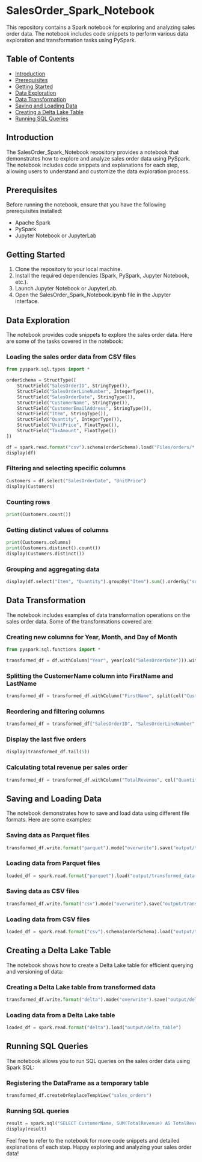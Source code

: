 # SalesOrder_Spark_Notebook

This repository contains a Spark notebook for exploring and analyzing sales order data. The notebook includes code snippets to perform various data exploration and transformation tasks using PySpark.

## Table of Contents
- [Introduction](#introduction)
- [Prerequisites](#prerequisites)
- [Getting Started](#getting-started)
- [Data Exploration](#data-exploration)
- [Data Transformation](#data-transformation)
- [Saving and Loading Data](#saving-and-loading-data)
- [Creating a Delta Lake Table](#creating-a-delta-lake-table)
- [Running SQL Queries](#running-sql-queries)

## Introduction
The SalesOrder_Spark_Notebook repository provides a notebook that demonstrates how to explore and analyze sales order data using PySpark. The notebook includes code snippets and explanations for each step, allowing users to understand and customize the data exploration process.

## Prerequisites
Before running the notebook, ensure that you have the following prerequisites installed:
- Apache Spark
- PySpark
- Jupyter Notebook or JupyterLab

## Getting Started
1. Clone the repository to your local machine.
2. Install the required dependencies (Spark, PySpark, Jupyter Notebook, etc.).
3. Launch Jupyter Notebook or JupyterLab.
4. Open the SalesOrder_Spark_Notebook.ipynb file in the Jupyter interface.

## Data Exploration
The notebook provides code snippets to explore the sales order data. Here are some of the tasks covered in the notebook:

### Loading the sales order data from CSV files
```python
from pyspark.sql.types import *

orderSchema = StructType([
    StructField("SalesOrderID", StringType()),
    StructField("SalesOrderLineNumber", IntegerType()),
    StructField("SalesOrderDate", StringType()),
    StructField("CustomerName", StringType()),
    StructField("CustomerEmailAddress", StringType()),
    StructField("Item", StringType()),
    StructField("Quantity", IntegerType()),
    StructField("UnitPrice", FloatType()),
    StructField("TaxAmount", FloatType())
])

df = spark.read.format("csv").schema(orderSchema).load("Files/orders/*.csv")
display(df)
```

### Filtering and selecting specific columns
```python
Customers = df.select("SalesOrderDate", "UnitPrice")
display(Customers)
```

### Counting rows
```python
print(Customers.count())
```

### Getting distinct values of columns
```python
print(Customers.columns)
print(Customers.distinct().count())
display(Customers.distinct())
```

### Grouping and aggregating data
```python
display(df.select("Item", "Quantity").groupBy("Item").sum().orderBy("sum(Quantity)"))
```

## Data Transformation
The notebook includes examples of data transformation operations on the sales order data. Some of the transformations covered are:

### Creating new columns for Year, Month, and Day of Month
```python
from pyspark.sql.functions import *

transformed_df = df.withColumn("Year", year(col("SalesOrderDate"))).withColumn("Month", month(col("SalesOrderDate"))).withColumn("Day", dayofmonth(col("SalesOrderDate")))
```

### Splitting the CustomerName column into FirstName and LastName
```python
transformed_df = transformed_df.withColumn("FirstName", split(col("CustomerName"), " ").getItem(0)).withColumn("LastName", split(col("CustomerName"), " ").getItem(1))
```

### Reordering and filtering columns
```python
transformed_df = transformed_df["SalesOrderID", "SalesOrderLineNumber", "SalesOrderDate", "Year", "Month", "Day", "FirstName", "LastName", "CustomerEmailAddress", "Item", "Quantity", "UnitPrice", "TaxAmount"]
```
### Display the last five orders
```python
display(transformed_df.tail(5))
```
### Calculating total revenue per sales order
```python
transformed_df = transformed_df.withColumn("TotalRevenue", col("Quantity") * col("UnitPrice"))
```

## Saving and Loading Data
The notebook demonstrates how to save and load data using different file formats. Here are some examples:

### Saving data as Parquet files
```python
transformed_df.write.format("parquet").mode("overwrite").save("output/transformed_data.parquet")
```

### Loading data from Parquet files
```python
loaded_df = spark.read.format("parquet").load("output/transformed_data.parquet")
```

### Saving data as CSV files
```python
transformed_df.write.format("csv").mode("overwrite").save("output/transformed_data.csv")
```

### Loading data from CSV files
```python
loaded_df = spark.read.format("csv").schema(orderSchema).load("output/transformed_data.csv")
```

## Creating a Delta Lake Table
The notebook shows how to create a Delta Lake table for efficient querying and versioning of data:

### Creating a Delta Lake table from transformed data
```python
transformed_df.write.format("delta").mode("overwrite").save("output/delta_table")
```

### Loading data from a Delta Lake table
```python
loaded_df = spark.read.format("delta").load("output/delta_table")
```

## Running SQL Queries
The notebook allows you to run SQL queries on the sales order data using Spark SQL:

### Registering the DataFrame as a temporary table
```python
transformed_df.createOrReplaceTempView("sales_orders")
```

### Running SQL queries
```python
result = spark.sql("SELECT CustomerName, SUM(TotalRevenue) AS TotalRevenue FROM sales_orders GROUP BY CustomerName ORDER BY TotalRevenue DESC")
display(result)
```

Feel free to refer to the notebook for more code snippets and detailed explanations of each step. Happy exploring and analyzing your sales order data!